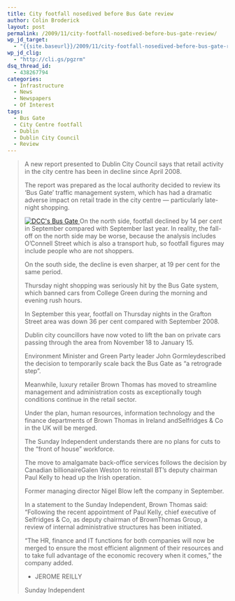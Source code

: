 ```yaml
---
title: City footfall nosedived before Bus Gate review
author: Colin Broderick
layout: post
permalink: /2009/11/city-footfall-nosedived-before-bus-gate-review/
wp_jd_target:
  - "{{site.baseurl}}/2009/11/city-footfall-nosedived-before-bus-gate-review/"
wp_jd_clig:
  - "http://cli.gs/pgzrm"
dsq_thread_id:
  - 438267794
categories:
  - Infrastructure
  - News
  - Newspapers
  - Of Interest
tags:
  - Bus Gate
  - City Centre footfall
  - Dublin
  - Dublin City Council
  - Review
---
```

> A new report presented to Dublin City Council says that retail activity in the city centre has been in decline since April 2008.
> 
> The report was prepared as the local authority decided to review its &#8216;Bus Gate&#8217; traffic management system, which has had a dramatic adverse impact on retail trade in the city centre &#8212; particularly late-night shopping.
> 
> <a href="{{site.baseurl}}/wp-content/gallery/post/bus-gate.jpg" title="Photo: Cian Ginty
http://www.flickr.com/photos/cianginty" class="shutterset_singlepic11" > <img class="ngg-singlepic ngg-left" src="{{site.baseurl}}/wp-content/gallery/cache/11__320x240_bus-gate.jpg" alt="DCC&#039;s Bus Gate" title="DCC&#039;s Bus Gate" /> </a> On the north side, footfall declined by 14 per cent in September compared with September last year. In reality, the fall-off on the north side may be worse, because the analysis includes O&#8217;Connell Street which is also a transport hub, so footfall figures may include people who are not shoppers.
> 
> On the south side, the decline is even sharper, at 19 per cent for the same period.
> 
> Thursday night shopping was seriously hit by the Bus Gate system, which banned cars from College Green during the morning and evening rush hours.
> 
> In September this year, footfall on Thursday nights in the Grafton Street area was down 36 per cent compared with September 2008.
> 
> Dublin city councillors have now voted to lift the ban on private cars passing through the area from November 18 to January 15.
> 
> Environment Minister and Green Party leader John Gormleydescribed the decision to temporarily scale back the Bus Gate as &#8220;a retrograde step&#8221;.
> 
> Meanwhile, luxury retailer Brown Thomas has moved to streamline management and administration costs as exceptionally tough conditions continue in the retail sector.
> 
> Under the plan, human resources, information technology and the finance departments of Brown Thomas in Ireland andSelfridges &amp; Co in the UK will be merged.
> 
> The Sunday Independent understands there are no plans for cuts to the &#8220;front of house&#8221; workforce.
> 
> The move to amalgamate back-office services follows the decision by Canadian billionaireGalen Weston to reinstall BT&#8217;s deputy chairman Paul Kelly to head up the Irish operation.
> 
> Former managing director Nigel Blow left the company in September.
> 
> In a statement to the Sunday Independent, Brown Thomas said: &#8220;Following the recent appointment of Paul Kelly, chief executive of Selfridges &amp; Co, as deputy chairman of BrownThomas Group, a review of internal administrative structures has been initiated.
> 
> &#8220;The HR, finance and IT functions for both companies will now be merged to ensure the most efficient alignment of their resources and to take full advantage of the economic recovery when it comes,&#8221; the company added.
> 
> - JEROME REILLY
> 
> Sunday Independent


